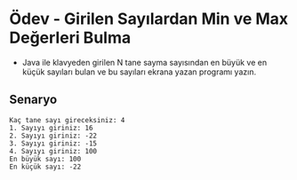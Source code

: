 # Ödev - Girilen Sayılardan Min ve Max Değerleri Bulma

- Java ile klavyeden girilen N tane sayma sayısından en büyük ve en küçük sayıları bulan ve bu sayıları ekrana yazan programı yazın.

## Senaryo

```
Kaç tane sayı gireceksiniz: 4
1. Sayıyı giriniz: 16
2. Sayıyı giriniz: -22
3. Sayıyı giriniz: -15
4. Sayıyı giriniz: 100
En büyük sayı: 100
En küçük sayı: -22
```
